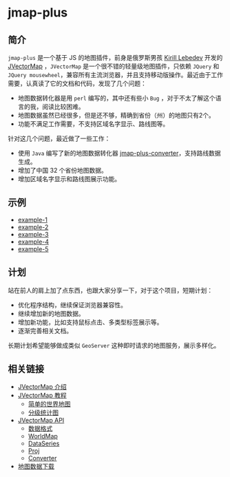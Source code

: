 jmap-plus
================
## 简介

`jmap-plus` 是一个基于 JS 的地图插件，前身是俄罗斯男孩 [Kirill Lebedev](http://careers.stackoverflow.com/kirilllebedev) 开发的 [JVectorMap](http://jvectormap.com/) ，`JVectorMap` 是一个很不错的轻量级地图插件，只依赖 `JQuery` 和 `JQuery mousewheel`，兼容所有主流浏览器，并且支持移动版操作。最近由于工作需要，认真读了它的文档和代码，发现了几个问题：

* 地图数据转化器是用 `perl` 编写的，其中还有些小 `Bug` ，对于不太了解这个语言的我，阅读比较困难。
* 地图数据虽然已经很多，但是还不够，精确到省份（州）的地图只有2个。
* 功能不满足工作需要，不支持区域名字显示、路线图等。

针对这几个问题，最近做了一些工作：

* 使用 `Java` 编写了新的地图数据转化器 [jmap-plus-converter](https://github.com/alei817927/jmap-plus-converter)，支持路线数据生成。
* 增加了中国 32 个省份地图数据。
* 增加区域名字显示和路线图展示功能。

## 示例

* [example-1](http://www.u396.com/wp-content/jmap-plus/examples/example-1.html)
* [example-2](http://www.u396.com/wp-content/jmap-plus/examples/example-2.html)
* [example-3](http://www.u396.com/wp-content/jmap-plus/examples/example-3.html)
* [example-4](http://www.u396.com/wp-content/jmap-plus/examples/example-4.html)
* [example-5](http://www.u396.com/wp-content/jmap-plus/examples/example-5.html)

## 计划

站在前人的肩上加了点东西，也跟大家分享一下，对于这个项目，短期计划：

* 优化程序结构，继续保证浏览器兼容性。
* 继续增加新的地图数据。
* 增加新功能，比如支持鼠标点击、多类型标签展示等。
* 逐渐完善相关文档。

长期计划希望能够做成类似 `GeoServer` 这种即时请求的地图服务，展示多样化。

## 相关链接

* [JVectorMap 介绍](http://www.u396.com/jvectormap.html)
* [JVectorMap 教程](http://www.u396.com/tag/jvectormap-tutorials)
  * [简单的世界地图](http://www.u396.com/jvectormap-tutorials1.html)
  * [分级统计图](http://www.u396.com/jvectormap-choropleth-map.html)
* [JVectorMap API](http://www.u396.com/tag/jvectormap-api)
  * [数据格式](http://www.u396.com/jvectormap-api-data-format.html)
  * [WorldMap](http://www.u396.com/jvectormap-api-worldmap.html)
  * [DataSeries](http://www.u396.com/jvectormap-api-dataseries.html)
  * [Proj](http://www.u396.com/jvectormap-api-proj.html)
  * [Converter](http://www.u396.com/jvectormap-api-converter.html)
* [地图数据下载](http://www.u396.com/jvectormap-mapdata-download.html)
